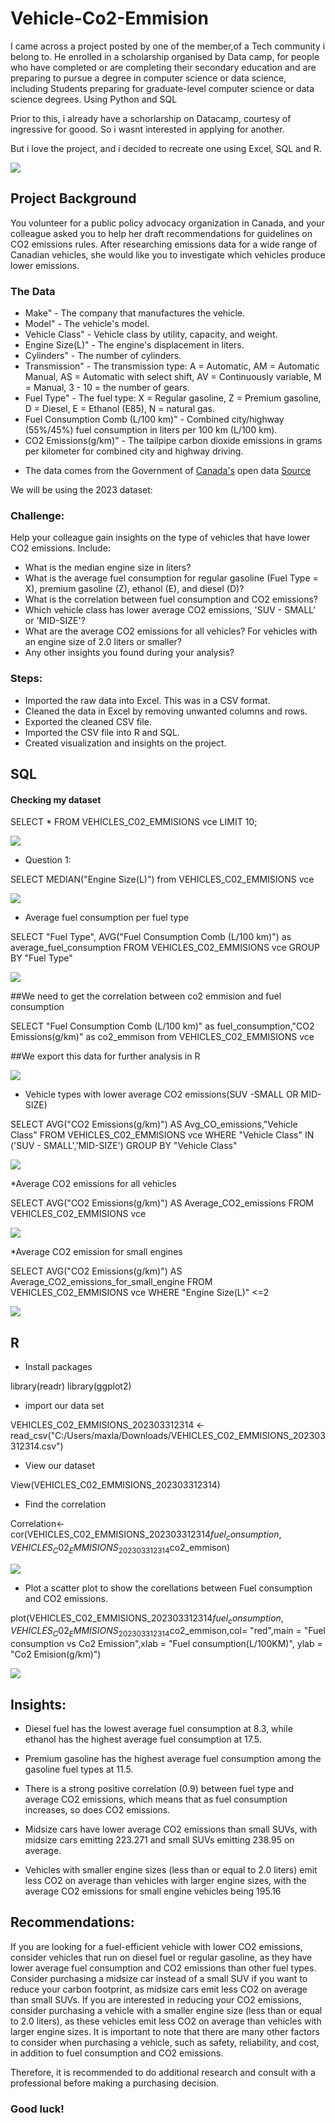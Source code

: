 # Vehicle-Co2-Emmision



I came across a project posted by one of the member,of a Tech community i belong to.
He enrolled in a scholarship organised by Data camp, for people who have completed or are completing their secondary education and are preparing to pursue a degree in computer science or data science, including Students preparing for graduate-level computer science or data science degrees. Using Python and SQL

Prior to this, i already have a schorlarship on Datacamp, courtesy of ingressive for goood. So i wasnt interested in applying for another.

But i love the project, and i decided to recreate one using Excel, SQL and R.


![](Emissions_picture.png)

## Project Background

You volunteer for a public policy advocacy organization in Canada, and your colleague asked you to help her draft recommendations for guidelines on CO2 emissions rules.
After researching emissions data for a wide range of Canadian vehicles, she would like you to investigate which vehicles produce lower emissions.

### The Data

* Make" - The company that manufactures the vehicle.
* Model" - The vehicle's model.
* Vehicle Class" - Vehicle class by utility, capacity, and weight.
* Engine Size(L)" - The engine's displacement in liters.
* Cylinders" - The number of cylinders.
* Transmission" - The transmission type: A = Automatic, AM = Automatic Manual, AS = Automatic with select shift, AV = Continuously variable, M = Manual, 3 - 10 = the number of gears.
* Fuel Type" - The fuel type: X = Regular gasoline, Z = Premium gasoline, D = Diesel, E = Ethanol (E85), N = natural gas.
* Fuel Consumption Comb (L/100 km)" - Combined city/highway (55%/45%) fuel consumption in liters per 100 km (L/100 km).
* CO2 Emissions(g/km)" - The tailpipe carbon dioxide emissions in grams per kilometer for combined city and highway driving.

+ The data comes from the Government of [Canada's](https://open.canada.ca/en) open data [Source](https://app.datacamp.com/workspace/w/30c9e0f9-a189-4ebe-bea1-afa18b857eb6#you-have-access-to-seven-years-of-co2-emissions-data-for-canadian-vehicles-source)

We will be using the 2023 dataset:

### Challenge:

Help your colleague gain insights on the type of vehicles that have lower CO2 emissions. Include:

* What is the median engine size in liters?
* What is the average fuel consumption for regular gasoline (Fuel Type = X), premium gasoline (Z), ethanol (E), and diesel (D)?
* What is the correlation between fuel consumption and CO2 emissions?
* Which vehicle class has lower average CO2 emissions, 'SUV - SMALL' or 'MID-SIZE'?
* What are the average CO2 emissions for all vehicles? For vehicles with an engine size of 2.0 liters or smaller?
* Any other insights you found during your analysis?


### Steps:

* Imported the raw data into Excel. This was in a CSV format.
* Cleaned the data in Excel by removing unwanted columns and rows.
* Exported the cleaned CSV file.
* Imported the CSV file into R and SQL.
* Created visualization and insights on the project.


## SQL

#### Checking my dataset

SELECT *
FROM VEHICLES_C02_EMMISIONS vce 
LIMIT 10;

![](FIRST_TEN_ROWS_WITH_SQL.png)

* Question 1:

SELECT MEDIAN("Engine Size(L)")
from VEHICLES_C02_EMMISIONS vce 

![](Engine_Median_Size_SQL.png)


* Average fuel consumption per fuel type

SELECT "Fuel Type", AVG("Fuel Consumption Comb (L/100 km)") as average_fuel_consumption
FROM VEHICLES_C02_EMMISIONS vce 
GROUP BY "Fuel Type" 

![](AVG_Fuel_Consumption_Per_Fuel_Type_SQL.png)


##We need to get the correlation between co2 emmision and fuel consumption


SELECT "Fuel Consumption Comb (L/100 km)" as fuel_consumption,"CO2 Emissions(g/km)" as co2_emmison
from VEHICLES_C02_EMMISIONS vce

##We export this data for further analysis in R

![](first_ten_rows_Of_data_exported_to_calculate_correlation.png)



* Vehicle types with lower average CO2 emissions(SUV -SMALL OR MID-SIZE)

SELECT AVG("CO2 Emissions(g/km)") AS Avg_CO_emissions,"Vehicle Class" 
FROM VEHICLES_C02_EMMISIONS vce 
WHERE "Vehicle Class" IN  ('SUV - SMALL','MID-SIZE')
GROUP BY "Vehicle Class" 

![](Suv_small_vs_Mid_size.png)


*Average CO2 emissions for all vehicles

SELECT AVG("CO2 Emissions(g/km)") AS Average_CO2_emissions
FROM VEHICLES_C02_EMMISIONS vce

![](Average_CO2_Emmisions.png)

*Average CO2 emission for small engines

SELECT AVG("CO2 Emissions(g/km)") AS Average_CO2_emissions_for_small_engine
FROM VEHICLES_C02_EMMISIONS vce 
WHERE "Engine Size(L)" <=2

![](Average_Co2_Emmisions_for_smaller_engines.png)



## R

* Install packages

library(readr)
library(ggplot2)

* import our data set

VEHICLES_C02_EMMISIONS_202303312314 <- read_csv("C:/Users/maxla/Downloads/VEHICLES_C02_EMMISIONS_202303312314.csv")

* View our dataset

View(VEHICLES_C02_EMMISIONS_202303312314)

* Find the correlation


Correlation<-cor(VEHICLES_C02_EMMISIONS_202303312314$fuel_consumption,VEHICLES_C02_EMMISIONS_202303312314$co2_emmison)

![](Correlation.png)


* Plot a scatter plot to show the corellations between Fuel consumption and CO2 emissions.

plot(VEHICLES_C02_EMMISIONS_202303312314$fuel_consumption,VEHICLES_C02_EMMISIONS_202303312314$co2_emmison,col= "red",main = "Fuel consumption vs Co2 Emission",xlab = "Fuel consumption(L/100KM)", ylab = "Co2 Emision(g/km)")

![](Fuel_consumption_VS_Co2_Emissions_R.png)




## Insights:

* Diesel fuel has the lowest average fuel consumption at 8.3, while ethanol has the highest average fuel consumption at 17.5.

* Premium gasoline has the highest average fuel consumption among the gasoline fuel types at 11.5.
 
* There is a strong positive correlation (0.9) between fuel type and average CO2 emissions, which means that as fuel consumption increases, so does CO2 emissions.

* Midsize cars have lower average CO2 emissions than small SUVs, with midsize cars emitting 223.271 and small SUVs emitting 238.95 on average.

* Vehicles with smaller engine sizes (less than or equal to 2.0 liters) emit less CO2 on average than vehicles with larger engine sizes, with the average CO2 emissions for small engine vehicles being 195.16


## Recommendations:

If you are looking for a fuel-efficient vehicle with lower CO2 emissions, consider vehicles that run on diesel fuel or regular gasoline, as they have lower average fuel consumption and CO2 emissions than other fuel types.
Consider purchasing a midsize car instead of a small SUV if you want to reduce your carbon footprint, as midsize cars emit less CO2 on average than small SUVs.
If you are interested in reducing your CO2 emissions, consider purchasing a vehicle with a smaller engine size (less than or equal to 2.0 liters), as these vehicles emit less CO2 on average than vehicles with larger engine sizes.
It is important to note that there are many other factors to consider when purchasing a vehicle, such as safety, reliability, and cost, in addition to fuel consumption and CO2 emissions. 

Therefore, it is recommended to do additional research and consult with a professional before making a purchasing decision.

### Good luck!


